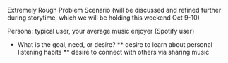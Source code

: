 Extremely Rough Problem Scenario
(will be discussed and refined further during storytime,
  which we will be holding this weekend Oct 9-10)

Persona: typical user, your average music enjoyer (Spotify user)

- What is the goal, need, or desire?
** desire to learn about personal listening habits
** desire to connect with others via sharing music
